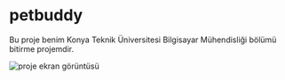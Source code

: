 # petbuddy

Bu proje benim Konya Teknik Üniversitesi Bilgisayar Mühendisliği bölümü bitirme projemdir.


![proje ekran görüntüsü](https://user-images.githubusercontent.com/51891759/143688490-499234ca-6123-4f41-888a-4cc49cc0efd6.PNG)
